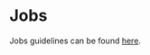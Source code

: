 # Jobs

Jobs guidelines can be found [here](https://handbook.litespace.org/s/development/p/jobs-HPMEKgs91n).
